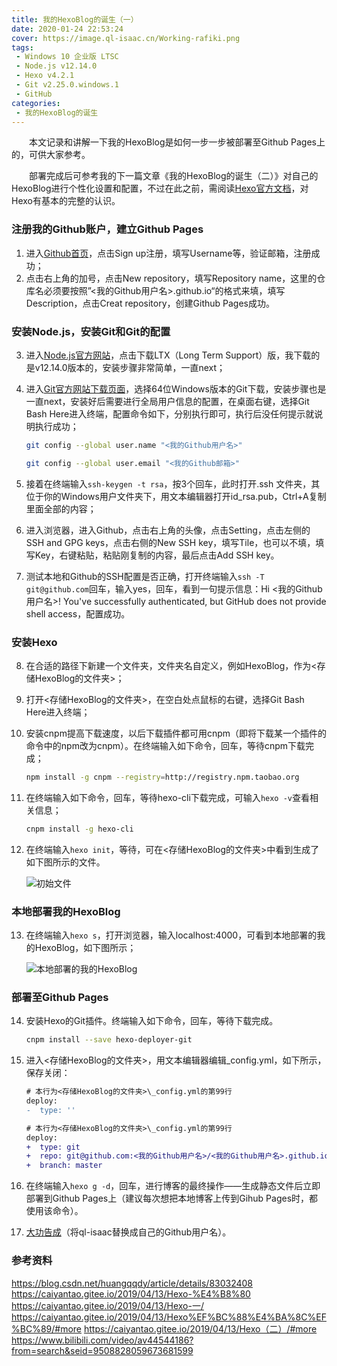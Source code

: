 ```yaml
---
title: 我的HexoBlog的诞生（一）
date: 2020-01-24 22:53:24
cover: https://image.ql-isaac.cn/Working-rafiki.png
tags:
 - Windows 10 企业版 LTSC
 - Node.js v12.14.0
 - Hexo v4.2.1
 - Git v2.25.0.windows.1
 - GitHub
categories: 
 - 我的HexoBlog的诞生
---
```


　　本文记录和讲解一下我的HexoBlog是如何一步一步被部署至Github Pages上的，可供大家参考。

　　部署完成后可参考我的下一篇文章《我的HexoBlog的诞生（二）》对自己的HexoBlog进行个性化设置和配置，不过在此之前，需阅读[Hexo官方文档](https://hexo.io/zh-cn/docs/)，对Hexo有基本的完整的认识。

### 注册我的Github账户，建立Github Pages

1. 进入[Github首页](http://github.com/)，点击Sign up注册，填写Username等，验证邮箱，注册成功；
2. 点击右上角的加号，点击New repository，填写Repository name，这里的仓库名必须要按照”<我的Github用户名>.github.io“的格式来填，填写Description，点击Creat repository，创建Github Pages成功。

### 安装Node.js，安装Git和Git的配置

3. 进入[Node.js官方网站](https://nodejs.org/)，点击下载LTX（Long Term Support）版，我下载的是v12.14.0版本的，安装步骤非常简单，一直next；

4. 进入[Git官方网站下载页面](https://git-scm.com/downloads)，选择64位Windows版本的Git下载，安装步骤也是一直next，安装好后需要进行全局用户信息的配置，在桌面右键，选择Git Bash Here进入终端，配置命令如下，分别执行即可，执行后没任何提示就说明执行成功；

   ```bash
   git config --global user.name "<我的Github用户名>"
   ```

   ```bash
   git config --global user.email "<我的Github邮箱>"
   ```

5. 接着在终端输入`ssh-keygen -t rsa`，按3个回车，此时打开.ssh 文件夹，其位于你的Windows用户文件夹下，用文本编辑器打开id_rsa.pub，Ctrl+A复制里面全部的内容；

6. 进入浏览器，进入Github，点击右上角的头像，点击Setting，点击左侧的SSH and GPG keys，点击右侧的New SSH key，填写Tile，也可以不填，填写Key，右键粘贴，粘贴刚复制的内容，最后点击Add SSH key。

7. 测试本地和Github的SSH配置是否正确，打开终端输入`ssh -T git@github.com`回车，输入yes，回车，看到一句提示信息：Hi <我的Github用户名>! You've successfully authenticated, but GitHub does not provide shell access，配置成功。

### 安装Hexo

8. 在合适的路径下新建一个文件夹，文件夹名自定义，例如HexoBlog，作为<存储HexoBlog的文件夹>；

9. 打开<存储HexoBlog的文件夹>，在空白处点鼠标的右键，选择Git Bash Here进入终端；

10. 安装cnpm提高下载速度，以后下载插件都可用cnpm（即将下载某一个插件的命令中的npm改为cnpm）。在终端输入如下命令，回车，等待cnpm下载完成；

    ```bash
    npm install -g cnpm --registry=http://registry.npm.taobao.org
    ```

11. 在终端输入如下命令，回车，等待hexo-cli下载完成，可输入`hexo -v`查看相关信息；

    ```bash
    cnpm install -g hexo-cli
    ```

12. 在终端输入`hexo init`，等待，可在<存储HexoBlog的文件夹>中看到生成了如下图所示的文件。

    ![初始文件](https://image.ql-isaac.cn/初始文件.png)

### 本地部署我的HexoBlog

13. 在终端输入`hexo s`，打开浏览器，输入localhost:4000，可看到本地部署的我的HexoBlog，如下图所示；

    ![本地部署的我的HexoBlog](https://image.ql-isaac.cn/本地部署的我的HexoBlog.png)

### 部署至Github Pages

14. 安装Hexo的Git插件。终端输入如下命令，回车，等待下载完成。

    ```bash
    cnpm install --save hexo-deployer-git
    ```

15. 进入<存储HexoBlog的文件夹>，用文本编辑器编辑_config.yml，如下所示，保存关闭：

    ```diff
    # 本行为<存储HexoBlog的文件夹>\_config.yml的第99行
    deploy:  
    -  type: ''
    ```

    ```diff
    # 本行为<存储HexoBlog的文件夹>\_config.yml的第99行
    deploy:  
    +  type: git  
    +  repo: git@github.com:<我的Github用户名>/<我的Github用户名>.github.io.git         
    +  branch: master
    ```

16. 在终端输入`hexo g -d`，回车，进行博客的最终操作——生成静态文件后立即部署到Github Pages上（建议每次想把本地博客上传到Gihub Pages时，都使用该命令）。

17. [大功告成](https://ql-isaac.github.io)（将ql-isaac替换成自己的Github用户名）。


### 参考资料

https://blog.csdn.net/huangqqdy/article/details/83032408
https://caiyantao.gitee.io/2019/04/13/Hexo-%E4%B8%80
https://caiyantao.gitee.io/2019/04/13/Hexo-一/
https://caiyantao.gitee.io/2019/04/13/Hexo%EF%BC%88%E4%BA%8C%EF%BC%89/#more
https://caiyantao.gitee.io/2019/04/13/Hexo（二）/#more
https://www.bilibili.com/video/av44544186?from=search&seid=9508828059673681599
